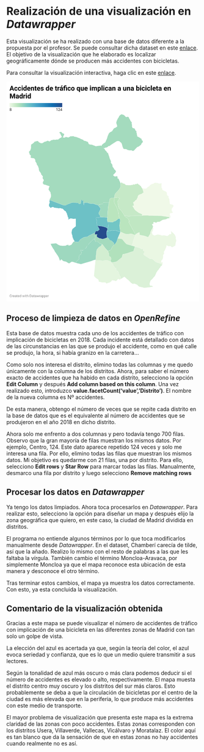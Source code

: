 # Realización de una visualización en *Datawrapper*
Esta visualización se ha realizado con una base de datos diferente a la propuesta por el profesor. Se puede consultar dicha dataset en este [enlace](https://datos.gob.es/es/catalogo/l01280796-accidentes-de-trafico-con-implicacion-de-bicicletas). El objetivo de la visualización que he elaborado es localizar geográficamente dónde se producen más accidentes con bicicletas.

Para consultar la visualización interactiva, haga clic en este [enlace](https://datawrapper.dwcdn.net/8z5IG/2/).

![grafico](img/mapa.png "mapa con los accidentes con implicación de bicicleta")

## Proceso de limpieza de datos en *OpenRefine*

Esta base de datos muestra cada uno de los accidentes de tráfico con implicación de bicicletas en 2018. Cada incidente está detallado con datos de las circunstancias en las que se produjo el accidente, como en qué calle se produjo, la hora, si había granizo en la carretera… 

Como solo nos interesa el distrito, elimino todas las columnas y me quedo únicamente con la columna de los distritos. Ahora, para saber el número exacto de accidentes que ha habido en cada distrito, selecciono la opción **Edit Column** y después **Add column based on this column**. Una vez realizado esto, introduzco **value.facetCount(‘value’,’Distrito’)**. El nombre de la nueva columna es Nº accidentes. 

De esta manera, obtengo el número de veces que se repite cada distrito en la base de datos que es el equivalente al número de accidentes que se produjeron en el año 2018 en dicho distrito.

Ahora solo me enfrento a dos columnas y pero todavía tengo 700 filas. Observo que la gran mayoría de filas muestran los mismos datos. Por ejemplo, Centro, 124. Este dato aparece repetido 124 veces y solo me interesa una fila. Por ello, elimino todas las filas que muestran los mismos datos. Mi objetivo es quedarme con 21 filas, una por distrito.  Para ello, selecciono **Edit rows** y **Star Row** para marcar todas las filas. Manualmente, desmarco una fila por distrito y luego selecciono **Remove matching rows**

## Procesar los datos en *Datawrapper*

Ya tengo los datos limpiados. Ahora toca procesarlos en *Datawrapper*. Para realizar esto, selecciono la opción para diseñar un mapa y después elijo la zona geográfica que quiero, en este caso, la ciudad de Madrid dividida en distritos. 

El programa no entiende algunos términos por lo que toca modificarlos manualmente desde *Datawrapper*. En el dataset, Chamberí carecía de tilde, así que la añado. Realizo lo mismo con el resto de palabras a las que les faltaba la vírgula. También cambio el término Moncloa-Aravaca, por simplemente Moncloa ya que el mapa reconoce esta ubicación de esta manera y desconoce el otro término.

Tras terminar estos cambios, el mapa ya muestra los datos correctamente. Con esto, ya esta concluida la visualización.

## Comentario de la visualización obtenida

Gracias a este mapa se puede visualizar el número de accidentes de tráfico con implicación de una bicicleta en las diferentes zonas de Madrid con tan solo un golpe de vista. 

La elección del azul es acertada ya que, según la teoría del color, el azul evoca seriedad y confianza, que es lo que un medio quiere transmitir a sus lectores. 

Según la tonalidad de azul más oscuro o más clara podemos deducir si el número de accidentes es elevado o alto, respectivamente. El mapa muesta el distrito centro muy oscuro y los distritos del sur más claros. Esto probablemente se deba a que la circulación de bicicletas por el centro de la ciudad es más elevada que en la periferia, lo que produce más accidentes con este medio de transporte. 

El mayor problema de visualización que presenta este mapa es la extrema claridad de las zonas con poco accidentes. Estas zonas corresponden con los distritos Usera, Villaverde, Vallecas, Vicálvaro y Moratalaz. El color aquí es tan blanco que da la sensación de que en estas zonas no hay accidentes cuando realmente no es así.


